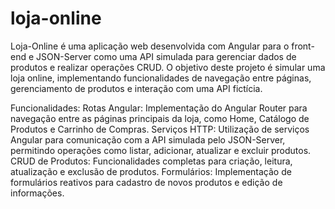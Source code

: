 # loja-online
Loja-Online é uma aplicação web desenvolvida com Angular para o front-end e JSON-Server como uma API simulada para gerenciar dados de produtos e realizar operações CRUD. O objetivo deste projeto é simular uma loja online, implementando funcionalidades de navegação entre páginas, gerenciamento de produtos e interação com uma API fictícia.

Funcionalidades:
Rotas Angular: Implementação do Angular Router para navegação entre as páginas principais da loja, como Home, Catálogo de Produtos e Carrinho de Compras.
Serviços HTTP: Utilização de serviços Angular para comunicação com a API simulada pelo JSON-Server, permitindo operações como listar, adicionar, atualizar e excluir produtos.
CRUD de Produtos: Funcionalidades completas para criação, leitura, atualização e exclusão de produtos.
Formulários: Implementação de formulários reativos para cadastro de novos produtos e edição de informações.

